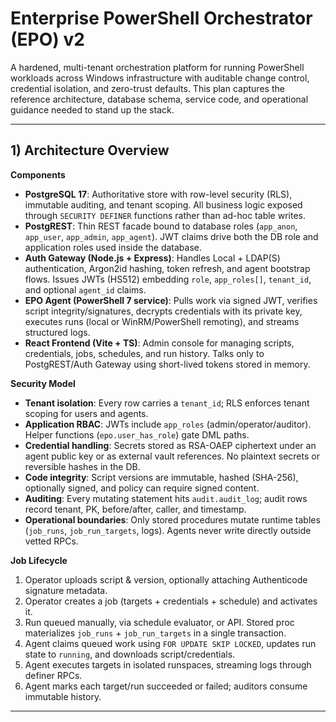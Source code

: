 ﻿# Enterprise PowerShell Orchestrator (EPO) v2

A hardened, multi-tenant orchestration platform for running PowerShell workloads across Windows infrastructure with auditable change control, credential isolation, and zero-trust defaults. This plan captures the reference architecture, database schema, service code, and operational guidance needed to stand up the stack.

---

## 1) Architecture Overview

**Components**
- **PostgreSQL 17**: Authoritative store with row-level security (RLS), immutable auditing, and tenant scoping. All business logic exposed through `SECURITY DEFINER` functions rather than ad-hoc table writes.
- **PostgREST**: Thin REST facade bound to database roles (`app_anon`, `app_user`, `app_admin`, `app_agent`). JWT claims drive both the DB role and application roles used inside the database.
- **Auth Gateway (Node.js + Express)**: Handles Local + LDAP(S) authentication, Argon2id hashing, token refresh, and agent bootstrap flows. Issues JWTs (HS512) embedding `role`, `app_roles[]`, `tenant_id`, and optional `agent_id` claims.
- **EPO Agent (PowerShell 7 service)**: Pulls work via signed JWT, verifies script integrity/signatures, decrypts credentials with its private key, executes runs (local or WinRM/PowerShell remoting), and streams structured logs.
- **React Frontend (Vite + TS)**: Admin console for managing scripts, credentials, jobs, schedules, and run history. Talks only to PostgREST/Auth Gateway using short-lived tokens stored in memory.

**Security Model**
- **Tenant isolation**: Every row carries a `tenant_id`; RLS enforces tenant scoping for users and agents.
- **Application RBAC**: JWTs include `app_roles` (admin/operator/auditor). Helper functions (`epo.user_has_role`) gate DML paths.
- **Credential handling**: Secrets stored as RSA-OAEP ciphertext under an agent public key or as external vault references. No plaintext secrets or reversible hashes in the DB.
- **Code integrity**: Script versions are immutable, hashed (SHA-256), optionally signed, and policy can require signed content.
- **Auditing**: Every mutating statement hits `audit.audit_log`; audit rows record tenant, PK, before/after, caller, and timestamp.
- **Operational boundaries**: Only stored procedures mutate runtime tables (`job_runs`, `job_run_targets`, logs). Agents never write directly outside vetted RPCs.

**Job Lifecycle**
1. Operator uploads script & version, optionally attaching Authenticode signature metadata.
2. Operator creates a job (targets + credentials + schedule) and activates it.
3. Run queued manually, via schedule evaluator, or API. Stored proc materializes `job_runs` + `job_run_targets` in a single transaction.
4. Agent claims queued work using `FOR UPDATE SKIP LOCKED`, updates run state to `running`, and downloads script/credentials.
5. Agent executes targets in isolated runspaces, streaming logs through definer RPCs.
6. Agent marks each target/run succeeded or failed; auditors consume immutable history.

---

